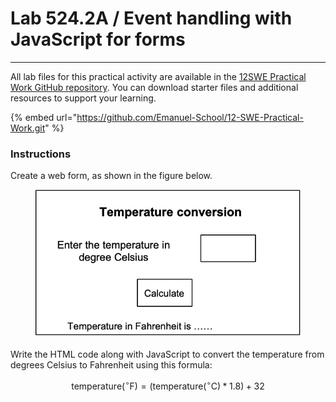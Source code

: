 # Lab 524.2A / Event handling with JavaScript for forms

***

All lab files for this practical activity are available in the [12SWE Practical Work GitHub repository](https://github.com/Emanuel-School/12-SWE-Practical-Work.git). You can download starter files and additional resources to support your learning.

{% embed url="https://github.com/Emanuel-School/12-SWE-Practical-Work.git" %}

### Instructions

Create a web form, as shown in the figure below.&#x20;

<figure><img src="../../../../.gitbook/assets/image (3) (1) (1).png" alt=""><figcaption></figcaption></figure>

Write the HTML code along with JavaScript to convert the temperature from degrees Celsius to Fahrenheit using this formula:

$$
\mathrm{temperature (^\circ F)} =\mathrm{(temperature (^\circ C)}*1.8)+32
$$

